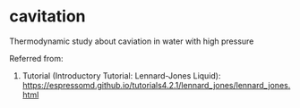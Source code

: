# cavitation
Thermodynamic study about caviation in water with high pressure 

Referred from:
1. Tutorial (Introductory Tutorial: Lennard-Jones Liquid): https://espressomd.github.io/tutorials4.2.1/lennard_jones/lennard_jones.html
